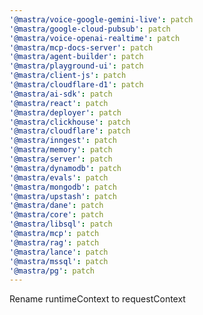 ```yaml
---
'@mastra/voice-google-gemini-live': patch
'@mastra/google-cloud-pubsub': patch
'@mastra/voice-openai-realtime': patch
'@mastra/mcp-docs-server': patch
'@mastra/agent-builder': patch
'@mastra/playground-ui': patch
'@mastra/client-js': patch
'@mastra/cloudflare-d1': patch
'@mastra/ai-sdk': patch
'@mastra/react': patch
'@mastra/deployer': patch
'@mastra/clickhouse': patch
'@mastra/cloudflare': patch
'@mastra/inngest': patch
'@mastra/memory': patch
'@mastra/server': patch
'@mastra/dynamodb': patch
'@mastra/evals': patch
'@mastra/mongodb': patch
'@mastra/upstash': patch
'@mastra/dane': patch
'@mastra/core': patch
'@mastra/libsql': patch
'@mastra/mcp': patch
'@mastra/rag': patch
'@mastra/lance': patch
'@mastra/mssql': patch
'@mastra/pg': patch
---
```


Rename runtimeContext to requestContext
